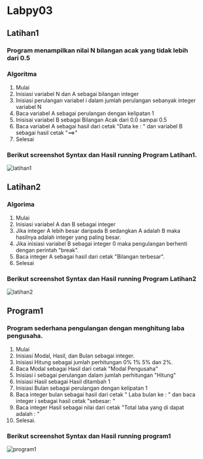 # Labpy03

## Latihan1 

### Program menampilkan nilai N bilangan acak yang tidak lebih dari 0.5

### Algoritma 

1. Mulai
2. Inisiasi variabel N dan A sebagai bilangan integer
3. Inisiasi perulangan variabel i dalam jumlah perulangan sebanyak integer variabel N
4. Baca variabel A sebagai perulangan dengan kelipatan 1
6. Inisisai variabel B sebagai Bilangan Acak dari 0.0 sampai 0.5
7. Baca variabel A sebagai hasil dari cetak "Data ke : " dan variabel B sebagai hasil cetak "==>"
8. Selesai


### Berikut screenshot Syntax dan Hasil running Program Latihan1.
![latihan1](https://user-images.githubusercontent.com/46584235/53147810-4730c800-35db-11e9-98d1-5406094fd454.png)

## Latihan2

### Algorima 

1. Mulai 
2. Inisiasi variabel A dan B sebagai integer
3. Jika integer A lebih besar daripada B sedangkan A adalah B maka hasilnya adalah integer yang paling besar.
4. Jika inisiasi variabel B sebagai integer 0 maka pengulangan berhenti dengan perintah "break".
5. Baca integer A sebagai hasil dari cetak "Bilangan terbesar".
6. Selesai

### Berikut screenshot Syntax dan Hasil running Program Latihan2

![latihan2](https://user-images.githubusercontent.com/46584235/53147819-4c8e1280-35db-11e9-83e9-8eb44bf453ab.png)

## Program1

### Program sederhana pengulangan dengan menghitung laba pengusaha.

1. Mulai 
2. Inisiasi Modal, Hasil, dan Bulan sebagai integer. 
3. Inisiasi Hitung sebagai jumlah perhitungan 0% 1% 5% dan 2%.
4. Baca Modal sebagai Hasil dari cetak "Modal Pengusaha"
5. Inisiasi i sebagai perulangan dalam jumlah perhitungan "Hitung"
6. Inisiasi Hasil sebagai Hasil ditambah 1 
7. Inisiasi Bulan sebagai perulangan dengan kelipatan 1
8. Baca integer bulan sebagai hasil dari cetak "  Laba bulan ke : " dan baca integer i sebagai hasil cetak "sebesar: "
9. Baca integer Hasil sebagai nilai dari cetak "Total laba yang di dapat adalah : "
10. Selesai.


### Berikut screenshot Syntax dan Hasil running program1 
![program1](https://user-images.githubusercontent.com/46584235/53147825-50ba3000-35db-11e9-9a86-08e8234c1264.png)

